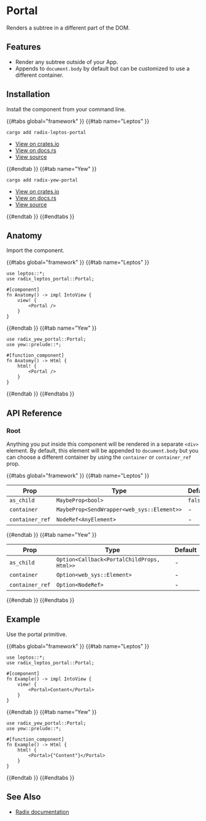 # Portal

Renders a subtree in a different part of the DOM.

## Features

-   Render any subtree outside of your App.
-   Appends to `document.body` by default but can be customized to use a different container.

## Installation

Install the component from your command line.

{{#tabs global="framework" }}
{{#tab name="Leptos" }}

```shell
cargo add radix-leptos-portal
```

-   [View on crates.io](https://crates.io/crates/radix-leptos-portal)
-   [View on docs.rs](https://docs.rs/radix-leptos-portal/latest/radix_leptos_portal/)
-   [View source](https://github.com/RustForWeb/radix/tree/main/packages/primitives/leptos/portal)

{{#endtab }}
{{#tab name="Yew" }}

```shell
cargo add radix-yew-portal
```

-   [View on crates.io](https://crates.io/crates/radix-yew-portal)
-   [View on docs.rs](https://docs.rs/radix-yew-portal/latest/radix_yew_portal/)
-   [View source](https://github.com/RustForWeb/radix/tree/main/packages/primitives/yew/portal)

{{#endtab }}
{{#endtabs }}

## Anatomy

Import the component.

{{#tabs global="framework" }}
{{#tab name="Leptos" }}

```rust,ignore
use leptos::*;
use radix_leptos_portal::Portal;

#[component]
fn Anatomy() -> impl IntoView {
    view! {
        <Portal />
    }
}
```

{{#endtab }}
{{#tab name="Yew" }}

```rust,ignore
use radix_yew_portal::Portal;
use yew::prelude::*;

#[function_component]
fn Anatomy() -> Html {
    html! {
        <Portal />
    }
}
```

{{#endtab }}
{{#endtabs }}

## API Reference

### Root

Anything you put inside this component will be rendered in a separate `<div>` element. By default, this element will be appended to `document.body` but you can choose a different container by using the `container` or `container_ref` prop.

{{#tabs global="framework" }}
{{#tab name="Leptos" }}

| Prop            | Type                                       | Default |
| --------------- | ------------------------------------------ | ------- |
| `as_child`      | `MaybeProp<bool>`                          | `false` |
| `container`     | `MaybeProp<SendWrapper<web_sys::Element>>` | -       |
| `container_ref` | `NodeRef<AnyElement>`                      | -       |

{{#endtab }}
{{#tab name="Yew" }}

| Prop            | Type                                       | Default |
| --------------- | ------------------------------------------ | ------- |
| `as_child`      | `Option<Callback<PortalChildProps, Html>>` | -       |
| `container`     | `Option<web_sys::Element>`                 | -       |
| `container_ref` | `Option<NodeRef>`                          | -       |

{{#endtab }}
{{#endtabs }}

## Example

Use the portal primitive.

{{#tabs global="framework" }}
{{#tab name="Leptos" }}

```rust,ignore
use leptos::*;
use radix_leptos_portal::Portal;

#[component]
fn Example() -> impl IntoView {
    view! {
        <Portal>Content</Portal>
    }
}
```

{{#endtab }}
{{#tab name="Yew" }}

```rust,ignore
use radix_yew_portal::Portal;
use yew::prelude::*;

#[function_component]
fn Example() -> Html {
    html! {
        <Portal>{"Content"}</Portal>
    }
}
```

{{#endtab }}
{{#endtabs }}

## See Also

-   [Radix documentation](https://www.radix-ui.com/primitives/docs/utilities/portal)
